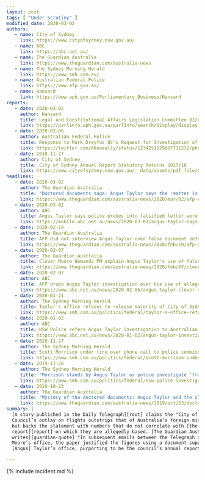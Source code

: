 ```yaml
---
layout: post
tags: [ "Under Scrutiny" ]
modified_date: 2020-03-02
authors:
   - name: City of Sydney
     link: https://www.cityofsydney.nsw.gov.au/
   - name: ABC
     link: https://abc.net.au/
   - name: The Guardian Australia
     link: https://www.theguardian.com/australia-news
   - name: The Sydney Morning Herald
     link: https://www.smh.com.au/
   - name: Australian Federal Police
     link: https://www.afp.gov.au/
   - name: Hansard
     link: https://www.aph.gov.au/Parliamentary_Business/Hansard
reports:
   - date: 2020-03-02
     author: Hansard
     title: Legal and Constitutional Affairs Legislation Committee 02/03/2020, Estimates, HOME AFFAIRS PORTFOLIO, Australian Federal Police
     link: https://parlinfo.aph.gov.au/parlInfo/search/display/display.w3p;adv=yes;db=COMMITTEES;id=committees%2Festimate%2F9cba4477-60ef-40db-a537-241108688a6c%2F0002;orderBy=date-eFirst;page=0;query=Dataset%3AcomSen,estimate%20CommitteeName_Phrase%3A%22legal%20and%20constitutional%20affairs%20legislation%20committee%22;rec=0;resCount=Default
   - date: 2020-02-06
     author: Australian Federal Police
     title: Response to Mark Dreyfus QC's Request for Investigation of Angus Taylor
     link: https://twitter.com/KKeneally/status/1234251129887711232/photo/1
   - date: 2018-11-27
     author: City of Sydney
     title: City of Sydney Annual Report Statutory Returns 2017/18
     link: https://www.cityofsydney.nsw.gov.au/__data/assets/pdf_file/0004/309118/City-of-Sydney-Annual-Report-Statutory-Returns-2017-18.pdf
headlines:
   - date: 2020-03-02
     author: The Guardian Australia
     title: "Doctored documents saga: Angus Taylor says the 'matter is closed'"
     link: https://www.theguardian.com/australia-news/2020/mar/02/afp-chief-defends-decision-not-to-investigate-angus-taylor-over-doctored-documents
   - date: 2020-03-02
     author: ABC
     title: Angus Taylor says police probes into falsified letter were 'pretty thorough', despite lack of interviews
     link: https://mobile.abc.net.au/news/2020-03-02/angus-taylor-says-police-probes-thorough-clover-moore-sydney/12018960
   - date: 2020-02-19
     author: The Guardian Australia
     title: AFP did not interview Angus Taylor over false document before dropping investigation
     link: https://www.theguardian.com/australia-news/2020/feb/19/afp-did-not-interview-angus-taylor-over-false-document-before-dropping-investigation
   - date: 2020-02-07
     author: The Guardian Australia
     title: Clover Moore demands PM explain Angus Taylor's use of false document to attack her
     link: https://www.theguardian.com/australia-news/2020/feb/07/clover-moore-demands-pm-explain-angus-taylors-use-of-false-document-to-attack-her
   - date: 2020-02-07
     author: ABC
     title: AFP drops Angus Taylor investigation over his use of allegedly forged documents in attack on Clover Moore
     link: https://www.abc.net.au/news/2020-02-06/angus-taylor-clover-moore-investigation-dropped-by-afp/11937906
   - date: 2020-01-21
     author: The Sydney Morning Herald
     title: Taylor's office refuses to release majority of City of Sydney travel claim documents
     link: https://www.smh.com.au/politics/federal/taylor-s-office-refuses-to-release-majority-of-city-of-sydney-travel-claim-documents-20200120-p53t3c.html
   - date: 2020-01-02
     author: ABC
     title: NSW Police refers Angus Taylor investigation to Australian Federal Police
     link: https://www.abc.net.au/news/2020-01-02/angus-taylor-investigation-referred-to-afp/11837218
   - date: 2019-11-27
     author: The Sydney Morning Herald
     title: Scott Morrison under fire over phone call to police commissioner
     link: https://www.smh.com.au/politics/federal/scott-morrison-under-fire-over-phone-call-to-police-commissioner-20191127-p53epd.html
   - date: 2019-11-26
     author: The Sydney Morning Herald
     title: "Morrison stands by Angus Taylor as police investigate 'fraudulent' documents"
     link: https://www.smh.com.au/politics/federal/nsw-police-investigating-angus-taylor-over-alleged-fraudulent-documents-20191126-p53e9r.html
   - date: 2019-10-23
     author: The Guardian Australia
     title: "Mystery of the doctored documents: Angus Taylor and the climate attack on Sydney's lord mayor"
     link: https://www.theguardian.com/australia-news/2019/oct/23/doctored-documents-angus-taylor-news-corp-climate-clover-moore
summary: |
  [A story published in the Daily Telegraph][root] claims the "City of Sydney
  Council’s outlay on flights outstrips that of Australia’s foreign ministers",
  but backs the statement with numbers that do not correlate with [the
  report][report] on which they are allegedly based. [The Guardian Australia
  writes][guardian-quote] "In subsequent emails between the Telegraph and
  Moore’s office, the paper justified the figures using a document supplied by
  [Angus] Taylor’s office, purporting to be the council’s annual report."

---
```

{% include incident.md %}

[root]: https://www.dailytelegraph.com.au/news/nsw/federal-government-tells-city-of-sydney-mayor-clover-moore-to-rein-in-councils-travel-spending/news-story/23f6cad04062a6e9962cd8eef4456834
[report]: https://www.cityofsydney.nsw.gov.au/__data/assets/pdf_file/0004/309118/City-of-Sydney-Annual-Report-Statutory-Returns-2017-18.pdf
[guardian-quote]: https://www.theguardian.com/australia-news/2019/oct/23/doctored-documents-angus-taylor-news-corp-climate-clover-moore

